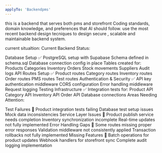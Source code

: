 ```yaml
---
applyTo: 'Backendpms'
---
```


this is a backend that serves both pms and storefront
Coding standards, domain knowledge, and preferences that AI should follow.
use the most recent backend design tecniques to design secure , scalable and maintainable backend system.

current situaltion: 
Current Backend Status:

Database Setup ✅
PostgreSQL setup with Supabase
Schema defined in schema.sql
Database connection config in place
Tables created for:
Products
Categories
Inventory
Orders
Stock movements
Suppliers
Audit logs
API Routes Setup ✅
Product routes
Category routes
Inventory routes
Order routes
PMS routes
Test routes
Authentication & Security ✅
API key authentication middleware
CORS configuration
Error handling middleware
Request logging
Testing Infrastructure ✅
Integration tests for:
Product API
Category API
Inventory API
Order API
Database connections
Areas Needing Attention:

Test Failures 🚨
Product integration tests failing
Database test setup issues
Mock data inconsistencies
Service Layer Issues 🚨
Product publish service needs completion
Inventory synchronization incomplete
Real-time updates not fully implemented
Error Handling Gaps 🚨
Some routes missing proper error responses
Validation middleware not consistently applied
Transaction rollbacks not fully implemented
Missing Features 🚨
Batch operations for product updates
Webhook handlers for storefront sync
Complete audit logging implementation